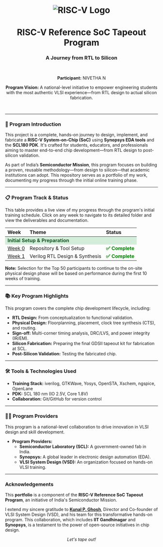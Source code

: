 <div align="center">
  <br>
  <h1><img src="https://img.shields.io/badge/RISC--V%20Tapeout%20Program-blue?style=for-the-badge&logo=RISC-V&logoColor=white" alt="RISC-V Logo"></h1>
  <h1>RISC-V Reference SoC Tapeout Program</h1>
  <h3>A Journey from RTL to Silicon</h3>
  <br>
  <p><b>Participant:</b> NIVETHA N</p>
  <p><b>Program Vision:</b> A national-level initiative to empower engineering students with the most authentic VLSI experience—from RTL design to actual silicon fabrication.</p>
  <br>
</div>

---

### 🚀 Program Introduction

This project is a complete, hands-on journey to design, implement, and fabricate a **RISC-V System-on-Chip (SoC)** using **Synopsys EDA tools** and the **SCL180 PDK**. It's crafted for students, educators, and professionals aiming to master end-to-end chip development—from RTL design to post-silicon validation.

As part of India’s **Semiconductor Mission**, this program focuses on building a proven, reusable methodology—from design to silicon—that academic institutions can adopt. This repository serves as a portfolio of my work, documenting my progress through the initial online training phase.

---

### 📋 Program Track & Status

This table provides a live view of my progress through the program's initial training schedule. Click on any week to navigate to its detailed folder and view the deliverables and documentation.

<table width="100%">
  <thead>
    <tr>
      <th><div align="left">Week</div></th>
      <th><div align="left">Theme</div></th>
      <th><div align="left">Status</div></th>
    </tr>
  </thead>
  <tbody>
    <tr>
      <td colspan="3" style="background-color:#d4edda; color:#155724; font-weight:bold;"><div align="left">Initial Setup & Preparation</div></td>
    </tr>
    <tr>
      <td><a href="./Week_0/README.md">Week 0</a></td>
      <td>Repository & Tool Setup</td>
      <td><span style="color:green;font-weight:bold;">✅ Complete</span></td>
    </tr>
    <tr>
       </tr>
    <tr>
      <td><a href="./Week_1/README.md">Week 1</a></td>
      <td>Verilog RTL Design & Synthesis</td>
      <td><span style="color:green;font-weight:bold;">✅ Complete</span></td>
    </tr>
    <tr>
  </tbody>
</table>

**Note:** Selection for the Top 50 participants to continue to the on-site physical design phase will be based on performance during the first 10 weeks of training.

---

### 📚 Key Program Highlights

This program covers the complete chip development lifecycle, including:
-   **RTL Design:** From conceptualization to functional validation.
-   **Physical Design:** Floorplanning, placement, clock tree synthesis (CTS), and routing.
-   **Sign-off:** Multi-corner timing analysis, DRC/LVS, and power integrity (IR/EM).
-   **Silicon Fabrication:** Preparing the final GDSII tapeout kit for fabrication at SCL.
-   **Post-Silicon Validation:** Testing the fabricated chip.

---

### 🛠️ Tools & Technologies Used

-   **Training Stack:** iverilog, GTKWave, Yosys, OpenSTA, Xschem, ngspice, OpenLane
-   **PDK:** SCL 180 nm (IO 2.5V, Core 1.8V)
-   **Collaboration:** Git/GitHub for version control

---

### 🧑‍💻 Program Providers 

This program is a national-level collaboration to drive innovation in VLSI design and skill development.

- **Program Providers:**
  - **Semiconductor Laboratory (SCL):** A government-owned fab in India.
  - **Synopsys:** A global leader in electronic design automation (EDA).
  - **VLSI System Design (VSD):** An organization focused on hands-on VLSI training.
---
### **Acknowledgements**

This **portfolio** is a component of the **RISC-V Reference SoC Tapeout Program**, an initiative of India's Semiconductor Mission.

I extend my sincere gratitude to **[Kunal P. Ghosh](https://www.linkedin.com/in/kunal-ghosh-vlsisystemdesign-com-28084836/)**, Director and Co-founder of VLSI System Design (VSD), and his team for this transformative hands-on program. This collaboration, which includes **IIT Gandhinagar** and **Synopsys**, is a testament to the power of open-source initiatives in chip design.
<br>
<div align="center">
  <p><i>Let's tape out!</i></p>
</div>  
